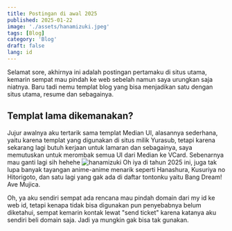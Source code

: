 ```yaml
---
title: Postingan di awal 2025
published: 2025-01-22
image: './assets/hanamizuki.jpeg'
tags: [Blog]
category: 'Blog'
draft: false 
lang: id
---
```


Selamat sore, akhirnya ini adalah postingan pertamaku di situs utama, kemarin sempat mau pindah ke web sebelah namun saya urungkan saja niatnya. Baru tadi nemu templat blog yang bisa menjadikan satu dengan situs utama, resume dan sebagainya.

## Templat lama dikemanakan?
Jujur awalnya aku tertarik sama templat Median UI, alasannya sederhana, yaitu karena templat yang digunakan di situs milik Yurasub, tetapi karena sekarang lagi butuh kerjaan untuk lamaran dan sebagainya, saya memutuskan untuk merombak semua UI dari Median ke VCard. Sebenarnya mau ganti lagi sih hehehe
![hanamizuki](https://blogger.googleusercontent.com/img/b/R29vZ2xl/AVvXsEjNUChii7W0Nea2OPxZfgnnu6sMWo6U6m3Qn6zjMNuZsRtNuaiDmqJmVIhRIQhNcO75MxVEjOYgWnqxL3IECgDZtiwJoU4trecmQlNMwKbnVOX_tru1dTvFdnA_h4zxW-FMXH7SPrNIAPmiqb7UBMdKKhGECy36tEbPl9tng0b-PJMAxCgP_1mufnthx_cu/s1920/GgtLQIvaIAAN8Wm.jpeg)
Oh iya di tahun 2025 ini, juga tak lupa banyak tayangan anime-anime menarik seperti Hanashura, Kusuriya no Hitorigoto, dan satu lagi yang gak ada di daftar tontonku yaitu Bang Dream! Ave Mujica.

Oh, ya aku sendiri sempat ada rencana mau pindah domain dari my id ke web id, tetapi kenapa tidak bisa digunakan pun penyebabnya belum diketahui, sempat kemarin kontak lewat "send ticket" karena katanya aku sendiri beli domain saja. Jadi ya mungkin gak bisa tak gunakan.
